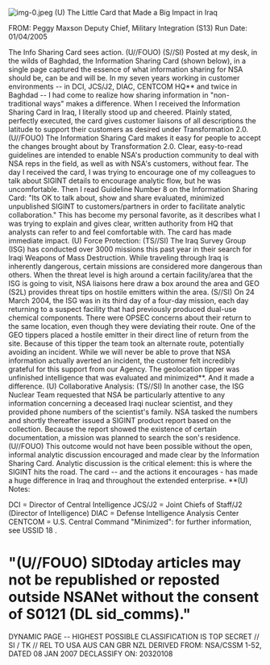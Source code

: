 ![img-0.jpeg](img-0.jpeg)
(U) The Little Card that Made a Big Impact in Iraq

FROM: Peggy Maxson
Deputy Chief, Military Integration (S13)
Run Date: 01/04/2005

The Info Sharing Card sees action. (U//FOUO)
(S//SI) Posted at my desk, in the wilds of Baghdad, the Information Sharing Card (shown below), in a single page captured the essence of what information sharing for NSA should be, can be and will be. In my seven years working in customer environments -- in DCI, JCS/J2, DIAC, CENTCOM HQ** and twice in Baghdad -- I had come to realize how sharing information in "non-traditional ways" makes a difference. When I received the Information Sharing Card in Iraq, I literally stood up and cheered. Plainly stated, perfectly executed, the card gives customer liaisons of all descriptions the latitude to support their customers as desired under Transformation 2.0.
(U//FOUO) The Information Sharing Card makes it easy for people to accept the changes brought about by Transformation 2.0. Clear, easy-to-read guidelines are intended to enable NSA's production community to deal with NSA reps in the field, as well as with NSA's customers, without fear. The day I received the card, I was trying to encourage one of my colleagues to talk about SIGINT details to encourage analytic flow, but he was uncomfortable. Then I read Guideline Number 8 on the Information Sharing Card: "Its OK to talk about, show and share evaluated, minimized unpublished SIGINT to customers/partners in order to facilitate analytic collaboration." This has become my personal favorite, as it describes what I was trying to explain and gives clear, written authority from HQ that analysts can refer to and feel comfortable with. The card has made immediate impact.
(U) Force Protection:
(TS//SI) The Iraq Survey Group (ISG) has conducted over 3000 missions this past year in their search for Iraqi Weapons of Mass Destruction. While traveling through Iraq is inherently dangerous, certain missions are considered more dangerous than others. When the threat level is high around a certain facility/area that the ISG is going to visit, NSA liaisons here draw a box around the area and GEO (S2L) provides threat tips on hostile emitters within the area.
(S//SI) On 24 March 2004, the ISG was in its third day of a four-day mission, each day returning to a suspect facility that had previously produced dual-use chemical components. There were OPSEC concerns about their return to the same location, even though they were deviating their route. One of the GEO tippers placed a hostile emitter in their direct line of return from the site. Because of this tipper the team took an alternate route, potentially avoiding an incident. While we will never be able to prove that NSA information actually averted an incident, the customer felt incredibly grateful for this support from our Agency. The geolocation tipper was unfinished intelligence that was evaluated and minimized**. And it made a difference.
(U) Collaborative Analysis:
(TS//SI) In another case, the ISG Nuclear Team requested that NSA be particularly attentive to any information concerning a deceased Iraqi nuclear scientist, and they provided phone numbers of the scientist's family. NSA tasked the numbers and shortly thereafter issued a SIGINT product report based on the collection. Because the report showed the existence of certain documentation, a mission was planned to search the son's residence.
(U//FOUO) This outcome would not have been possible without the open, informal analytic discussion encouraged and made clear by the Information Sharing Card. Analytic discussion is the critical element: this is where the SIGINT hits the road. The card -- and the actions it encourages - has made a huge difference in Iraq and throughout the extended enterprise.
**(U) Notes:

DCI = Director of Central Intelligence
JCS/J2 = Joint Chiefs of Staff/J2 (Director of Intelligence)
DIAC = Defense Intelligence Analysis Center
CENTCOM = U.S. Central Command
"Minimized": for further information, see USSID 18 .

# "(U//FOUO) SIDtoday articles may not be republished or reposted outside NSANet without the consent of S0121 (DL sid_comms)." 

DYNAMIC PAGE -- HIGHEST POSSIBLE CLASSIFICATION IS TOP SECRET // SI / TK // REL TO USA AUS CAN GBR NZL DERIVED FROM: NSA/CSSM 1-52, DATED 08 JAN 2007 DECLASSIFY ON: 20320108
